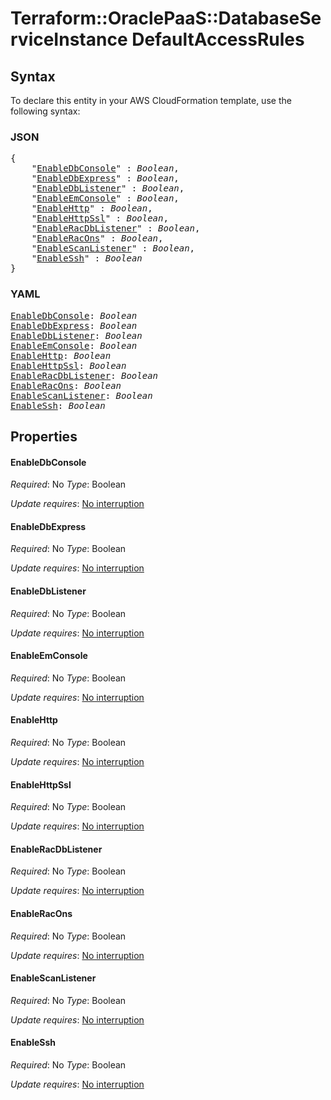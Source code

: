 # Terraform::OraclePaaS::DatabaseServiceInstance DefaultAccessRules

## Syntax

To declare this entity in your AWS CloudFormation template, use the following syntax:

### JSON

<pre>
{
    "<a href="#enabledbconsole" title="EnableDbConsole">EnableDbConsole</a>" : <i>Boolean</i>,
    "<a href="#enabledbexpress" title="EnableDbExpress">EnableDbExpress</a>" : <i>Boolean</i>,
    "<a href="#enabledblistener" title="EnableDbListener">EnableDbListener</a>" : <i>Boolean</i>,
    "<a href="#enableemconsole" title="EnableEmConsole">EnableEmConsole</a>" : <i>Boolean</i>,
    "<a href="#enablehttp" title="EnableHttp">EnableHttp</a>" : <i>Boolean</i>,
    "<a href="#enablehttpssl" title="EnableHttpSsl">EnableHttpSsl</a>" : <i>Boolean</i>,
    "<a href="#enableracdblistener" title="EnableRacDbListener">EnableRacDbListener</a>" : <i>Boolean</i>,
    "<a href="#enableracons" title="EnableRacOns">EnableRacOns</a>" : <i>Boolean</i>,
    "<a href="#enablescanlistener" title="EnableScanListener">EnableScanListener</a>" : <i>Boolean</i>,
    "<a href="#enablessh" title="EnableSsh">EnableSsh</a>" : <i>Boolean</i>
}
</pre>

### YAML

<pre>
<a href="#enabledbconsole" title="EnableDbConsole">EnableDbConsole</a>: <i>Boolean</i>
<a href="#enabledbexpress" title="EnableDbExpress">EnableDbExpress</a>: <i>Boolean</i>
<a href="#enabledblistener" title="EnableDbListener">EnableDbListener</a>: <i>Boolean</i>
<a href="#enableemconsole" title="EnableEmConsole">EnableEmConsole</a>: <i>Boolean</i>
<a href="#enablehttp" title="EnableHttp">EnableHttp</a>: <i>Boolean</i>
<a href="#enablehttpssl" title="EnableHttpSsl">EnableHttpSsl</a>: <i>Boolean</i>
<a href="#enableracdblistener" title="EnableRacDbListener">EnableRacDbListener</a>: <i>Boolean</i>
<a href="#enableracons" title="EnableRacOns">EnableRacOns</a>: <i>Boolean</i>
<a href="#enablescanlistener" title="EnableScanListener">EnableScanListener</a>: <i>Boolean</i>
<a href="#enablessh" title="EnableSsh">EnableSsh</a>: <i>Boolean</i>
</pre>

## Properties

#### EnableDbConsole

_Required_: No
_Type_: Boolean

_Update requires_: [No interruption](https://docs.aws.amazon.com/AWSCloudFormation/latest/UserGuide/using-cfn-updating-stacks-update-behaviors.html#update-no-interrupt)

#### EnableDbExpress

_Required_: No
_Type_: Boolean

_Update requires_: [No interruption](https://docs.aws.amazon.com/AWSCloudFormation/latest/UserGuide/using-cfn-updating-stacks-update-behaviors.html#update-no-interrupt)

#### EnableDbListener

_Required_: No
_Type_: Boolean

_Update requires_: [No interruption](https://docs.aws.amazon.com/AWSCloudFormation/latest/UserGuide/using-cfn-updating-stacks-update-behaviors.html#update-no-interrupt)

#### EnableEmConsole

_Required_: No
_Type_: Boolean

_Update requires_: [No interruption](https://docs.aws.amazon.com/AWSCloudFormation/latest/UserGuide/using-cfn-updating-stacks-update-behaviors.html#update-no-interrupt)

#### EnableHttp

_Required_: No
_Type_: Boolean

_Update requires_: [No interruption](https://docs.aws.amazon.com/AWSCloudFormation/latest/UserGuide/using-cfn-updating-stacks-update-behaviors.html#update-no-interrupt)

#### EnableHttpSsl

_Required_: No
_Type_: Boolean

_Update requires_: [No interruption](https://docs.aws.amazon.com/AWSCloudFormation/latest/UserGuide/using-cfn-updating-stacks-update-behaviors.html#update-no-interrupt)

#### EnableRacDbListener

_Required_: No
_Type_: Boolean

_Update requires_: [No interruption](https://docs.aws.amazon.com/AWSCloudFormation/latest/UserGuide/using-cfn-updating-stacks-update-behaviors.html#update-no-interrupt)

#### EnableRacOns

_Required_: No
_Type_: Boolean

_Update requires_: [No interruption](https://docs.aws.amazon.com/AWSCloudFormation/latest/UserGuide/using-cfn-updating-stacks-update-behaviors.html#update-no-interrupt)

#### EnableScanListener

_Required_: No
_Type_: Boolean

_Update requires_: [No interruption](https://docs.aws.amazon.com/AWSCloudFormation/latest/UserGuide/using-cfn-updating-stacks-update-behaviors.html#update-no-interrupt)

#### EnableSsh

_Required_: No
_Type_: Boolean

_Update requires_: [No interruption](https://docs.aws.amazon.com/AWSCloudFormation/latest/UserGuide/using-cfn-updating-stacks-update-behaviors.html#update-no-interrupt)

